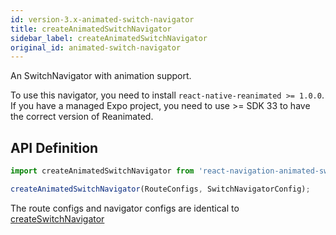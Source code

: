 ```yaml
---
id: version-3.x-animated-switch-navigator
title: createAnimatedSwitchNavigator
sidebar_label: createAnimatedSwitchNavigator
original_id: animated-switch-navigator
---
```


An SwitchNavigator with animation support. 

To use this navigator, you need to install `react-native-reanimated >= 1.0.0`. If you have a managed Expo project, you need to use >= SDK 33 to have the correct version of Reanimated.

## API Definition

```js
import createAnimatedSwitchNavigator from 'react-navigation-animated-switch';

createAnimatedSwitchNavigator(RouteConfigs, SwitchNavigatorConfig);
```

The route configs and navigator configs are identical to [createSwitchNavigator](switch-navigator.html)
